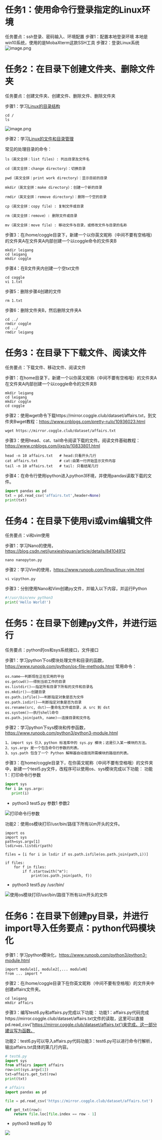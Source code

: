 
# 任务1：使用命令行登录指定的Linux环境
任务要点：ssh登录、密码输入、环境配置
步骤1：配置本地登录环境
本地是win10系统，使用的是MobaXterm这款SSH工具
步骤2：登录Linux系统
![image.png](imgs/1.png)


# 任务2：在目录下创建文件夹、删除文件夹
任务要点：创建文件夹、创建文件、删除文件、删除文件夹

步骤1：学习[Linux的目录结构](https://www.runoob.com/linux/linux-system-contents.html)
```
cd /
ls
```
![image.png](imgs/2.png)

步骤2：学习[Linux的文件和目录管理](https://www.runoob.com/linux/linux-file-content-manage.html)

常见的处理目录的命令：
```
ls（英文全拼：list files）: 列出目录及文件名

cd（英文全拼：change directory）：切换目录

pwd（英文全拼：print work directory）：显示目前的目录

mkdir（英文全拼：make directory）：创建一个新的目录

rmdir（英文全拼：remove directory）：删除一个空的目录

cp（英文全拼：copy file）: 复制文件或目录

rm（英文全拼：remove）: 删除文件或目录

mv（英文全拼：move file）: 移动文件与目录，或修改文件与目录的名称
```

步骤3：在/home/coggle目录下，新建一个以你英文昵称（中间不要有空格哦）的文件夹A在文件夹A内部创建一个以coggle命令的文件夹B
```
mkdir leigang
cd leigang
mkdir coggle
```
步骤4：在B文件夹内创建一个空txt文件
```
cd coggle
vi 1.txt
```

步骤5：删除步骤4创建的文件
```
rm 1.txt
```
步骤6：删除文件夹B，然后删除文件夹A
```
cd ../
rmdir coggle
cd ../
rmdir leigang
```

# 任务3：在目录下下载文件、阅读文件

任务要点：下载文件、移动文件、阅读文件

步骤1：在home目录下，新建一个以你英文昵称（中间不要有空格哦）的文件夹A在文件夹A内部创建一个以coggle命令的文件夹B
```
mkdir leigang
cd leigang
mkdir coggle
cd coggle
```
步骤2：使用wget命令下载https://mirror.coggle.club/dataset/affairs.txt，到文件夹Bwget教程：https://www.cnblogs.com/pretty-ru/p/10936023.html
```
wget https://mirror.coggle.club/dataset/affairs.txt
```

步骤3：使用head、cat、tail命令阅读下载的文件。阅读文件基础教程：https://www.cnblogs.com/jixp/p/10833801.html
```
head -n 10 affairs.txt   # head:只看开头几行
cat affairs.txt          # cat:由第一行开始显示文件内容
tail -n 10 affairs.txt   # tail: 只看结尾几行
```

步骤4：在命令行使用ipython进入python3环境，并使用pandas读取下载的文件。
```python
import pandas as pd
txt = pd.read_csv('affairs.txt',header=None)
print(txt)
```

# 任务4：在目录下使用vi或vim编辑文件
任务要点：vi和vim使用

步骤1：学习Nano的使用，https://blog.csdn.net/junxieshiguan/article/details/84104912
```
nano nanopyton.py
```
步骤2：学习Vim的使用，https://www.runoob.com/linux/linux-vim.html
```
vi vipython.py
```
步骤3：分别使用Nano和Vim创建py文件，并输入以下内容，并运行Python
```python
#!/usr/bin/env python3
print('Hello World!')
```

# 任务5：在目录下创建py文件，并进行运行
任务要点：python的os和sys系统接口，文件接口

步骤1：学习python下os模块处理文件和目录的函数，https://www.runoob.com/python/os-file-methods.html
常用命令：
```
os.name——判断现在正在实用的平台
os.getcwd()——得到当前工作的目录
os.listdir()——指定所有目录下所有的文件和目录名
os.mkdir()——创建目录
os.path.isfile()——判断指定对象是否为文件
os.path.isdir()——判断指定对象是否为目录
os.rename(src, dst)——重命名文件或目录，从 src 到 dst
os.system()——执行shell命令
os.path.join(path, name)——连接目录和文件名
```
步骤2：学习python下sys模块和传参函数，https://www.runoob.com/python3/python3-module.html

```
1、import sys 引入 python 标准库中的 sys.py 模块；这是引入某一模块的方法。
2、sys.argv 是一个包含命令行参数的列表。
3、sys.path 包含了一个 Python 解释器自动查找所需模块的路径的列表。
```

步骤3：在home/coggle目录下，在你英文昵称（中间不要有空格哦）的文件夹中，新建一个test5.py文件，改程序可以使用os、sys模块完成以下功能：
功能1：打印命令行参数
```test5.py
import sys
for i in sys.argv:
   print(i)
```

- python3 test5.py 参数1 参数2

![打印命令行参数](https://gitee.com/leigangblog/images/raw/master/img/20211108194952.png)

功能2：使用os模块打印/usr/bin/路径下所有以m开头的文件。
```
import os
import sys
path=sys.argv[1]
lsdir=os.listdir(path)

files = [i for i in lsdir if os.path.isfile(os.path.join(path,i))]

if files:
    for f in files:
        if f.startswith("m"):
            print(os.path.join(path, f))
```
- python3 test5.py /usr/bin/

![使用os模块打印/usr/bin/路径下所有以m开头的文件](https://gitee.com/leigangblog/images/raw/master/img/20211108200222.png)

# 任务6：在目录下创建py目录，并进行import导入任务要点：python代码模块化
步骤1：学习python模块化，https://www.runoob.com/python3/python3-module.html
```
import module1[, module2[,... moduleN]
from ... import * 
```

步骤2：在/home/coggle目录下在你英文昵称（中间不要有空格哦）的文件夹中创建affairs文件夹。
```
cd leigang
mkdir affairs
```

步骤3：编写test6.py和affairs.py完成以下功能：
功能1：affairs.py代码完成https://mirror.coggle.club/dataset/affairs.txt文件的读取，这里可以直接pd.read_csv('https://mirror.coggle.club/dataset/affairs.txt')来完成。这一部分建议写为函数。

功能2：test6.py可以导入affairs.py代码功能3：test6.py可以进行命令行解析，输出affairs.txt具体的第几行内容。

```python
# test6.py
import sys
from affairs import affairs
row=int(sys.argv[1])
txt=affairs.get_txt(row)
print(txt)
```

```python
# affairs
import pandas as pd

file = pd.read_csv('https://mirror.coggle.club/dataset/affairs.txt')

def get_txt(row):
    return file.loc[file.index == row - 1]
```

- python3 test6.py 10

![](https://gitee.com/leigangblog/images/raw/master/img/20211108203108.png)